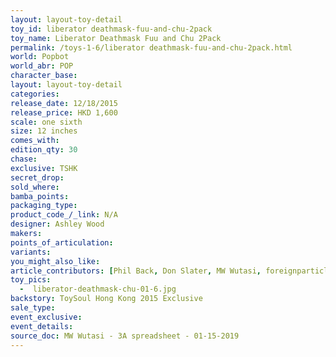 ```yaml
---
layout: layout-toy-detail 
toy_id: liberator deathmask-fuu-and-chu-2pack
toy_name: Liberator Deathmask Fuu and Chu 2Pack
permalink: /toys-1-6/liberator deathmask-fuu-and-chu-2pack.html
world: Popbot
world_abr: POP
character_base: 
layout: layout-toy-detail
categories: 
release_date: 12/18/2015
release_price: HKD 1,600 
scale: one sixth
size: 12 inches
comes_with: 
edition_qty: 30
chase: 
exclusive: TSHK
secret_drop: 
sold_where: 
bamba_points: 
packaging_type: 
product_code_/_link: N/A
designer: Ashley Wood
makers: 
points_of_articulation: 
variants: 
you_might_also_like: 
article_contributors: [Phil Back, Don Slater, MW Wutasi, foreignparticle]
toy_pics: 
  -  liberator-deathmask-chu-01-6.jpg
backstory: ToySoul Hong Kong 2015 Exclusive
sale_type: 
event_exclusive: 
event_details: 
source_doc: MW Wutasi - 3A spreadsheet - 01-15-2019
---
```

